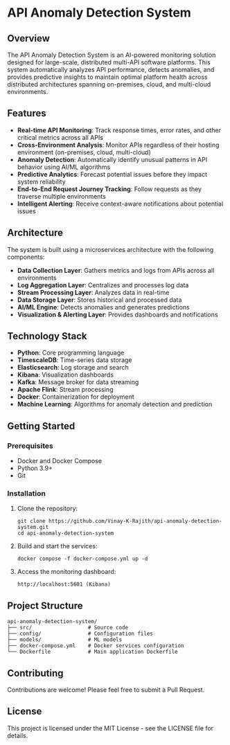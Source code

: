 # API Anomaly Detection System

## Overview

The API Anomaly Detection System is an AI-powered monitoring solution designed for large-scale, distributed multi-API software platforms. This system automatically analyzes API performance, detects anomalies, and provides predictive insights to maintain optimal platform health across distributed architectures spanning on-premises, cloud, and multi-cloud environments.

## Features

- **Real-time API Monitoring**: Track response times, error rates, and other critical metrics across all APIs
- **Cross-Environment Analysis**: Monitor APIs regardless of their hosting environment (on-premises, cloud, multi-cloud)
- **Anomaly Detection**: Automatically identify unusual patterns in API behavior using AI/ML algorithms
- **Predictive Analytics**: Forecast potential issues before they impact system reliability
- **End-to-End Request Journey Tracking**: Follow requests as they traverse multiple environments
- **Intelligent Alerting**: Receive context-aware notifications about potential issues

## Architecture

The system is built using a microservices architecture with the following components:

- **Data Collection Layer**: Gathers metrics and logs from APIs across all environments
- **Log Aggregation Layer**: Centralizes and processes log data
- **Stream Processing Layer**: Analyzes data in real-time
- **Data Storage Layer**: Stores historical and processed data
- **AI/ML Engine**: Detects anomalies and generates predictions
- **Visualization & Alerting Layer**: Provides dashboards and notifications

## Technology Stack

- **Python**: Core programming language
- **TimescaleDB**: Time-series data storage
- **Elasticsearch**: Log storage and search
- **Kibana**: Visualization dashboards
- **Kafka**: Message broker for data streaming
- **Apache Flink**: Stream processing
- **Docker**: Containerization for deployment
- **Machine Learning**: Algorithms for anomaly detection and prediction

## Getting Started

### Prerequisites

- Docker and Docker Compose
- Python 3.9+
- Git

### Installation

1. Clone the repository:
   ```
   git clone https://github.com/Vinay-K-Rajith/api-anomaly-detection-system.git
   cd api-anomaly-detection-system
   ```

2. Build and start the services:
   ```
   docker compose -f docker-compose.yml up -d
   ```

3. Access the monitoring dashboard:
   ```
   http://localhost:5601 (Kibana)
   ```

## Project Structure

```
api-anomaly-detection-system/
├── src/                  # Source code
├── config/               # Configuration files
├── models/               # ML models
├── docker-compose.yml    # Docker services configuration
└── Dockerfile            # Main application Dockerfile
```

## Contributing

Contributions are welcome! Please feel free to submit a Pull Request.

## License

This project is licensed under the MIT License - see the LICENSE file for details.